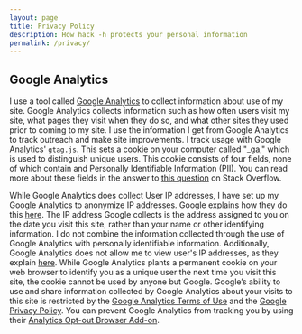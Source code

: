 ```yaml
---
layout: page
title: Privacy Policy
description: How hack -h protects your personal information
permalink: /privacy/
---
```


## Google Analytics

I use a tool called [Google Analytics](https://marketingplatform.google.com/about/analytics/) to collect information about use of my site. Google Analytics collects information such as how often users visit my site, what pages they visit when they do so, and what other sites they used prior to coming to my site. I use the information I get from Google Analytics to track outreach and make site improvements. I track usage with Google Analytics' `gtag.js`. This sets a cookie on your computer called "\_ga," which is used to distinguish unique users. This cookie consists of four fields, none of which contain and Personally Identifiable Information (PII). You can read more about these fields in the answer to [this question](https://stackoverflow.com/questions/16102436/what-are-the-values-in-ga-cookie) on Stack Overflow.

While Google Analytics does collect User IP addresses, I have set up my Google Analytics to anonymize IP addresses. Google explains how they do this [here](https://support.google.com/analytics/answer/2763052?hl=en). The IP address Google collects is the address assigned to you on the date you visit this site, rather than your name or other identifying information. I do not combine the information collected through the use of Google Analytics with personally identifiable information. Additionally, Google Analytics does not allow me to view user's IP addresses, as they explain [here](https://www.analyticscourse.net/ip-tracking-google-analytics/). While Google Analytics plants a permanent cookie on your web browser to identify you as a unique user the next time you visit this site, the cookie cannot be used by anyone but Google. Google’s ability to use and share information collected by Google Analytics about your visits to this site is restricted by the [Google Analytics Terms of Use](https://www.google.com/analytics/terms/us.html) and the [Google Privacy Policy](http://www.google.com/privacypolicy.html). You can prevent Google Analytics from tracking you by using their [Analytics Opt-out Browser Add-on](https://tools.google.com/dlpage/gaoptout).
